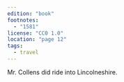 ```yaml
---
edition: "book"
footnotes:
  - "1581"
license: "CC0 1.0"
location: "page 12"
tags:
  - travel
---
```

Mr. Collens did ride into Lincolneshire.
